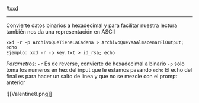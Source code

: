 #xxd

----

Convierte datos binarios a hexadecimal y para facilitar nuestra lectura también nos da una representación en ASCII

```shell
xxd -r -p ArchivoQueTieneLaCadena > ArchivoQueVaAAlmacenarElOutput; echo
Ejemplo: xxd -r -p key.txt > id_rsa; echo
```
*Parametros:*
`-r` Es de reverse, convierte de hexadecimal a binario
`-p` solo toma los numeros en hex del input que le estamos pasando
`echo` El echo del final es para hacer un salto de linea y que no se mezcle con el prompt anterior


  ![[Valentine8.png]]
  